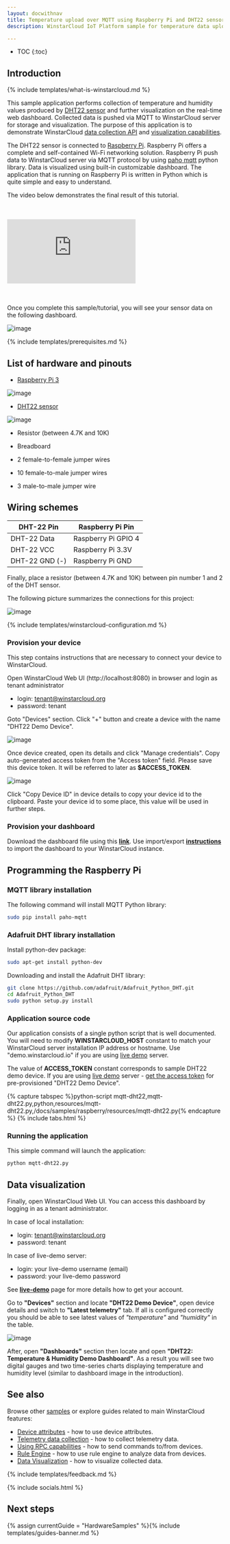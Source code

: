 ```yaml
---
layout: docwithnav
title: Temperature upload over MQTT using Raspberry Pi and DHT22 sensor
description: WinstarCloud IoT Platform sample for temperature data upload over MQTT using Raspberry Pi and DHT22 sensor.

---
```


* TOC
{:toc}

## Introduction
{% include templates/what-is-winstarcloud.md %}

This sample application performs collection of temperature and humidity values produced by [DHT22 sensor](https://www.adafruit.com/product/385) and further visualization on the real-time web dashboard.
Collected data is pushed via MQTT to WinstarCloud server for storage and visualization.
The purpose of this application is to demonstrate WinstarCloud [data collection API](/docs/user-guide/telemetry/) and [visualization capabilities](/docs/user-guide/visualization/).

The DHT22 sensor is connected to [Raspberry Pi](https://en.wikipedia.org/wiki/Raspberry_Pi).
Raspberry Pi offers a complete and self-contained Wi-Fi networking solution.
Raspberry Pi push data to WinstarCloud server via MQTT protocol by using [paho mqtt](https://eclipse.org/paho/clients/python/) python library.
Data is visualized using built-in customizable dashboard. 
The application that is running on Raspberry Pi is written in Python which is quite simple and easy to understand.

The video below demonstrates the final result of this tutorial.

<br>
<br>
<div id="video">  
    <div id="video_wrapper">
        <iframe src="https://www.youtube.com/embed/-26bxb90tt0" frameborder="0" allowfullscreen></iframe>
    </div>
</div>
<br>
<br>

Once you complete this sample/tutorial, you will see your sensor data on the following dashboard.

![image](/images/samples/esp8266/temperature/dashboard.gif)

{% include templates/prerequisites.md %}

## List of hardware and pinouts

 - [Raspberry Pi 3](https://www.aliexpress.com/item/Raspberry-Pi-Model-B-Featuring-the-ARM1176JZF-S-Running-at-700MHz-with-512MB-of-RAM-version/2008093537.html?spm=2114.01010208.3.186.mgDFUO&ws_ab_test=searchweb0_0,searchweb201602_2_10065_10068_10000009_10084_10083_10080_10082_10081_10060_10062_10056_503_10055_10054_10059_10099_10078_501_10079_426_10103_10073_10102_10096_10052_10053_10108_10050_10107_10051_10106,searchweb201603_3,afswitch_3&btsid=2b2a0772-e248-4fa1-a79c-941b5c410deb)

  ![image](/images/samples/raspberry/RaspberryPi3.jpg)

 - [DHT22 sensor](https://www.aliexpress.com/item/1pcs-DHT22-digital-temperature-and-humidity-sensor-Temperature-and-humidity-module-AM2302-replace-SHT11-SHT15/32316036161.html?spm=2114.03010208.3.49.aZvfaG&ws_ab_test=searchweb0_0,searchweb201602_2_10065_10068_10084_10083_10080_10082_10081_10060_10061_10062_10056_10055_10054_10059_10099_10078_10079_10093_426_10073_10103_10102_10096_10052_10050_10051,searchweb201603_6&btsid=28d9ee9a-283a-4e97-af7b-a7e530490916)

  ![image](/images/samples/arduino/temperature/dht22-pinout.png)

 - Resistor (between 4.7K and 10K)
  
 - Breadboard 
  
 - 2 female-to-female jumper wires
 
 - 10 female-to-male jumper wires
 
 - 3 male-to-male jumper wire  
 
## Wiring schemes

DHT-22 Pin|Raspberry Pi Pin
-----------|-----------
DHT-22 Data|Raspberry Pi GPIO 4
DHT-22 VCC |Raspberry Pi 3.3V
DHT-22 GND (-)|Raspberry Pi GND

Finally, place a resistor (between 4.7K and 10K) between pin number 1 and 2 of the DHT sensor.

The following picture summarizes the connections for this project:

![image](/images/samples/raspberry/temperature/schema.png)
 
{% include templates/winstarcloud-configuration.md %}

### Provision your device

This step contains instructions that are necessary to connect your device to WinstarCloud.

Open WinstarCloud Web UI (http://localhost:8080) in browser and login as tenant administrator

 - login: tenant@winstarcloud.org
 - password: tenant
 
Goto "Devices" section. Click "+" button and create a device with the name "DHT22 Demo Device". 

![image](/images/samples/raspberry/temperature/device.png)

Once device created, open its details and click "Manage credentials".
Copy auto-generated access token from the "Access token" field. Please save this device token. It will be referred to later as **$ACCESS_TOKEN**.

![image](/images/samples/raspberry/temperature/credentials.png)


Click "Copy Device ID" in device details to copy your device id to the clipboard.
Paste your device id to some place, this value will be used in further steps.

### Provision your dashboard

Download the dashboard file using this [**link**](/docs/samples/raspberry/resources/dht22_temp_dashboard_v2.json). 
Use import/export [**instructions**](/docs/user-guide/ui/dashboards/#dashboard-importexport) to import the dashboard to your WinstarCloud instance.

## Programming the Raspberry Pi

### MQTT library installation

The following command will install MQTT Python library:

```bash
sudo pip install paho-mqtt
```

### Adafruit DHT library installation

Install python-dev package:

```bash
sudo apt-get install python-dev
```

Downloading and install the Adafruit DHT library:

```bash
git clone https://github.com/adafruit/Adafruit_Python_DHT.git
cd Adafruit_Python_DHT
sudo python setup.py install
```

### Application source code

Our application consists of a single python script that is well documented. 
You will need to modify **WINSTARCLOUD_HOST** constant to match your WinstarCloud server installation IP address or hostname.
Use "demo.winstarcloud.io" if you are using [live demo](https://demo.winstarcloud.io/) server.

The value of **ACCESS_TOKEN** constant corresponds to sample DHT22 demo device.
If you are using [live demo](https://demo.winstarcloud.io/) server - [get the access token](/docs/user-guide/ui/devices/#manage-device-credentials) for pre-provisioned "DHT22 Demo Device".

{% capture tabspec %}python-script
mqtt-dht22,mqtt-dht22.py,python,resources/mqtt-dht22.py,/docs/samples/raspberry/resources/mqtt-dht22.py{% endcapture %}
{% include tabs.html %}

### Running the application

This simple command will launch the application:

```bash
python mqtt-dht22.py
```

## Data visualization

Finally, open WinstarCloud Web UI. You can access this dashboard by logging in as a tenant administrator.

In case of local installation:
 
 - login: tenant@winstarcloud.org
 - password: tenant

In case of live-demo server:
 
 - login: your live-demo username (email)
 - password: your live-demo password
 
See **[live-demo](/docs/user-guide/live-demo/)** page for more details how to get your account.
  
Go to **"Devices"** section and locate **"DHT22 Demo Device"**, open device details and switch to **"Latest telemetry"** tab. 
If all is configured correctly you should be able to see latest values of *"temperature"* and *"humidity"* in the table.

![image](/images/samples/raspberry/temperature/attributes.png)

After, open **"Dashboards"** section then locate and open **"DHT22: Temperature & Humidity Demo Dashboard"**. 
As a result you will see two digital gauges and two time-series charts displaying temperature and humidity level (similar to dashboard image in the introduction).

## See also

Browse other [samples](/docs/samples) or explore guides related to main WinstarCloud features:

 - [Device attributes](/docs/user-guide/attributes/) - how to use device attributes.
 - [Telemetry data collection](/docs/user-guide/telemetry/) - how to collect telemetry data.
 - [Using RPC capabilities](/docs/user-guide/rpc/) - how to send commands to/from devices.
 - [Rule Engine](/docs/user-guide/rule-engine/) - how to use rule engine to analyze data from devices.
 - [Data Visualization](/docs/user-guide/visualization/) - how to visualize collected data.

{% include templates/feedback.md %}
 
{% include socials.html %}


## Next steps

{% assign currentGuide = "HardwareSamples" %}{% include templates/guides-banner.md %}

